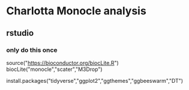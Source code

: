 # Charlotta Monocle analysis


## rstudio
### only do this once
source("https://bioconductor.org/biocLite.R")
biocLite("monocle","scater","M3Drop")

install.packages("tidyverse","ggplot2","ggthemes","ggbeeswarm","DT")
